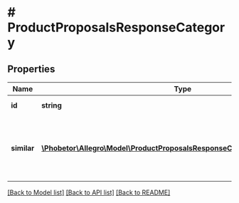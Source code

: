 # # ProductProposalsResponseCategory

## Properties

Name | Type | Description | Notes
------------ | ------------- | ------------- | -------------
**id** | **string** | Category identifier. | [optional]
**similar** | [**\Phobetor\Allegro\Model\ProductProposalsResponseCategoryAllOfSimilarInner[]**](ProductProposalsResponseCategoryAllOfSimilarInner.md) | A list of similar categories in which you can sell this product. | [optional]

[[Back to Model list]](../../README.md#models) [[Back to API list]](../../README.md#endpoints) [[Back to README]](../../README.md)
